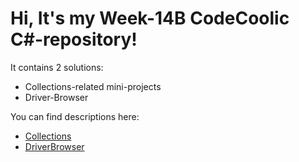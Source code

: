# Hi, It's my Week-14B CodeCoolic C#-repository!

It contains 2 solutions:
* Collections-related mini-projects
* Driver-Browser

You can find descriptions here:
* [Collections](Collections/Description.md)
* [DriverBrowser](DriverBrowser/)
